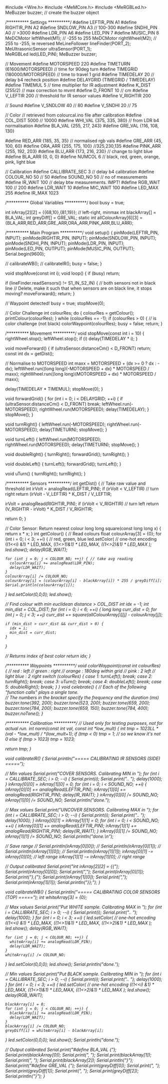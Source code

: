 #include <Wire.h>
#include <MeMCore.h>
#include <MeRGBLed.h>
MeBuzzer buzzer;    // create the buzzer object 

/********** Settings **********/
#define LEFTIR_PIN      A1
#define RIGHTIR_PIN     A2
#define SNDLOW_PIN      A3                      // 100-300
#define SNDHI_PIN       A0                      // >3000
#define LDR_PIN         A6
#define LED_PIN         7
#define MUSIC_PIN       8
MeDCMotor               leftWheel(M1);          // -255 to 255
MeDCMotor               rightWheel(M2);         // 255 to -255, ie reversed
MeLineFollower          lineFinder(PORT_2);     
MeUltrasonicSensor      ultraSensor(PORT_1);    
MeRGBLed                led(LED_PIN);
MeBuzzer                buzzer;

// Movement
#define MOTORSPEED      220
#define TIMETURN        (61600/MOTORSPEED)      // time for 90deg turn
#define TIMEGRID        (180000/MOTORSPEED)     // time to travel 1 grid
#define TIMEDELAY       20                      // delay b4 recheck position
#define DELAYGRID       (TIMEGRID / TIMEDELAY)
#define TIMEMUL         5                       // time multiplier for IR adjustment
#define K_DIST          (255/2)                 // max correction to mvmt
#define D_FRONT         10                      // cm
#define V_LEFTIR        200                     // threshold for IR sensor values
#define V_RIGHTIR       200

// Sound
#define V_SNDLOW        40                      // 80
#define V_SNDHI         20                      // 75

// Color
// retrieved from colourcal.ino file after calibration
#define COL_DIST        5000                    // 10000
#define WHI_VAL         {375, 335, 380}         // from LDR b4 normalisation
#define BLA_VAL         {255, 217, 243}
#define GRE_VAL         {116, 108, 130}

#define RED_ARR         {185, 35, 35}             // normalised rgb vals
#define GRE_ARR         {45, 100, 60}
#define ORA_ARR         {255, 175, 100}         //325,230,135
#define PINK_ARR        {255, 192, 203}
#define BLU_ARR         {173, 216, 230}  // change to light blue
#define BLA_ARR         {0, 0, 0}
#define NUMCOL          6                       // black, red, green, orange, pink, light blue

// Calibration
#define CALLIBRATE_SEC  3                       // delay b4 calibration
#define COLOUR_NO       50                      // 50
#define SOUND_NO        50                      // no of measurements
#define IR_WAIT         100                     // delay btw measurements. IMPT!
#define RGB_WAIT        100                     // 200
#define LDR_WAIT        10
#define MIC_WAIT        100
#define LED_MAX         255
#define IR_MAX          1023



/********** Global Variables **********/
bool busy = true;

int irArray[2][2] = {{68,10},{81,19}}; // left-right, minmax
int blackArray[] = BLA_VAL;
int greyDiff[] = GRE_VAL;
static int allColourArray[6][3] = {BLA_ARR,RED_ARR,GRE_ARR,ORA_ARR,PINK_ARR,BLU_ARR};
  


/********** Main Program **********/
void setup() {
  pinMode(LEFTIR_PIN, INPUT);
  pinMode(RIGHTIR_PIN, INPUT);
  pinMode(SNDLOW_PIN, INPUT);
  pinMode(SNDHI_PIN, INPUT);
  pinMode(LDR_PIN, INPUT);
  pinMode(LED_PIN, OUTPUT);
  pinMode(MUSIC_PIN, OUTPUT);
  Serial.begin(9600);

  // calibrateWB();
  // calibrateIR();
  busy = false;
}

void stopMove(const int i);
void loop() {
  if (busy) return;

  if (lineFinder.readSensors() != S1_IN_S2_IN) { // both sensors not in black line      // Delete, make it such that when sensors are on black line, it stops moving?
    moveForward();
    return;
  }
  
  // Waypoint detected!
  busy = true;
  stopMove(0);

  // Color Challenge
  int colourRes;
  do {
    colourRes = getColour();
    printColour(colourRes);
  } while (colourRes == -1);
  if (colourRes > 0) { // is color challenge (not black)
    colorWaypoint(colourRes);
    busy = false;
    return;
  }



/********** Movement **********/
void stopMove(const int i = 10) {
  rightWheel.stop();
  leftWheel.stop();
  if (i) delay(TIMEDELAY * i);
}

void moveForward() {
  if (ultraSensor.distanceCm() < D_FRONT) return;
  const int dx = getDist();
    
  // Normalise to MOTORSPEED
  int maxx = MOTORSPEED + (dx >= 0 ? dx : -dx);
  leftWheel.run((long long)(-MOTORSPEED + dx) * MOTORSPEED / maxx);
  rightWheel.run((long long)(MOTORSPEED + dx) * MOTORSPEED / maxx);
    
  delay(TIMEDELAY * TIMEMUL);
  stopMove(0);
}

void forwardGrid() {
  for (int i = 0; i < DELAYGRID; ++i) { 
    if (ultraSensor.distanceCm() < D_FRONT) break;
    leftWheel.run(-MOTORSPEED);
    rightWheel.run(MOTORSPEED);
    delay(TIMEDELAY);
  }
  stopMove();
}

void turnRight() {
  leftWheel.run(-MOTORSPEED);
  rightWheel.run(-MOTORSPEED);
  delay(TIMETURN);
  stopMove();
}

void turnLeft() {
  leftWheel.run(MOTORSPEED);
  rightWheel.run(MOTORSPEED);
  delay(TIMETURN);
  stopMove();
}

void doubleRight() {
  turnRight();
  forwardGrid();
  turnRight();
}

void doubleLeft() {
  turnLeft();
  forwardGrid();
  turnLeft();
}

void uTurn() {
  turnRight();
  turnRight();
}



/********** Sensors **********/
int getDist() {
  // Take raw value and threshold
  int irVolt = analogRead(LEFTIR_PIN);
  if (irVolt < V_LEFTIR) // turn right
    return (irVolt - V_LEFTIR) * K_DIST / V_LEFTIR;

  irVolt = analogRead(RIGHTIR_PIN);
  if (irVolt < V_RIGHTIR) // turn left
    return (V_RIGHTIR - irVolt) * K_DIST / V_RIGHTIR;
  
  return 0;
}

// Color Sensor: Return nearest colour
long long square(const long long x) { return x * x; }
int getColour() {
  // Read colours
  float colourArray[3] = {0};
  for (int i = 0; i < 3; ++i) { // red, green, blue
    led.setColor( // one-hot encoding
      ((1<<i)   &1) * LED_MAX,
      ((1<<i>>1)&1) * LED_MAX,
      ((1<<i>>2)&1) * LED_MAX
    );
    led.show();
    delay(RGB_WAIT);

    for (int j = 0; j < COLOUR_NO; ++j) { // take avg reading
      colourArray[i] += analogRead(LDR_PIN);
      delay(LDR_WAIT);
    }
    colourArray[i] /= COLOUR_NO;
    colourArray[i] = (colourArray[i] - blackArray[i]) * 255 / greyDiff[i];
    Serial.println(colourArray[i]);
  }
  led.setColor(0,0,0); led.show();

  // Find colour with min euclidean distance > COL_DIST
  int idx = -1;
  int min_dist = COL_DIST;
  for (int i = 0; i < 6; ++i) {
    long long curr_dist = 0;
    for (int j = 0; j < 3; ++j)
      curr_dist += square(allColourArray[i][j] - colourArray[j]);

    if (min_dist > curr_dist && curr_dist > 0) {
      idx = i;
      min_dist = curr_dist;
    }
  }

  // Returns index of best color
  return idx;
}



/********** Waypoints **********/
void colorWaypoint(const int colourRes) {
  // red : left
  // green : right
  // orange : 180deg within grid
  // pink : 2 left
  // light blue : 2 right
  switch (colourRes) {
    case 1: turnLeft(); break;
    case 2: turnRight(); break;
    case 3: uTurn(); break;
    case 4: doubleLeft(); break;
    case 5: doubleRight(); break;
  }
}
void celebrate() { 
  // Each of the following "function calls" plays a single tone.   
  // The numbers in the bracket specify the frequency and the duration (ms) 
  buzzer.tone(392, 200); 
  buzzer.tone(523, 200); 
  buzzer.tone(659, 200); 
  buzzer.tone(784, 200); 
  buzzer.tone(659, 150); 
  buzzer.tone(784, 400); 
  buzzer.noTone(); 
} 

/********** Calibration **********/
// Used only for testing purposes, not for actual run.
int norm(const int val, const int *low_mult) {
  int tmp = 1023LL * (val - *low_mult) / *(low_mult+1);
  if (tmp < 0) tmp = 1; // so we know it's not 0
  else if (tmp > 1023) tmp = 1023;
  
  return tmp;
}

void calibrateIR() {
  Serial.println("===== CALIBRATING IR SENSORS (SIDE) =====");

  // Min values
  Serial.print("COVER SENSORS. Calibrating MIN in ");
  for (int i = CALLIBRATE_SEC; i > 0; --i) {
    Serial.print(i); Serial.print(".. "); delay(1000);
  }
  irArray[0][0] = irArray[1][0] = 0;
  for (int i = 0; i < SOUND_NO; ++i) {
    irArray[0][0] += analogRead(LEFTIR_PIN);
    irArray[1][0] += analogRead(RIGHTIR_PIN);
    delay(IR_WAIT);
  }
  irArray[0][0] /= SOUND_NO;
  irArray[1][0] /= SOUND_NO;
  Serial.println("done.");

  // Max values
  Serial.print("UNCOVER SENSORS. Calibrating MAX in ");
  for (int i = CALLIBRATE_SEC; i > 0; --i) {
    Serial.print(i); Serial.print(".. "); delay(1000);
  }
  irArray[0][1] = irArray[1][1] = 0;
  for (int i = 0; i < SOUND_NO; ++i) {
    irArray[0][1] += analogRead(LEFTIR_PIN);
    irArray[1][1] += analogRead(RIGHTIR_PIN);
    delay(IR_WAIT);
  }
  irArray[0][1] /= SOUND_NO;
  irArray[1][1] /= SOUND_NO;
  Serial.println("done.\n");

  // Save range
  // Serial.println(irArray[0][0]);
  // Serial.println(irArray[0][1]);
  // Serial.println(irArray[1][0]);
  // Serial.println(irArray[1][1]);
  irArray[0][1] -= irArray[0][0]; // left range
  irArray[1][1] -= irArray[1][0]; // right range

  // Output calibrated
  Serial.print("int irArray[2][2] = {{");
  Serial.print(irArray[0][0]); Serial.print(",");
  Serial.print(irArray[0][1]); Serial.print("},{");
  Serial.print(irArray[1][0]); Serial.print(",");
  Serial.print(irArray[1][1]); Serial.println("}};");
}

void calibrateWB() {
  Serial.println("===== CALIBRATING COLOR SENSORS (TOP) =====");
  int whiteArray[3] = {0};

  // Max values
  Serial.print("Put WHITE sample. Calibrating MAX in ");
  for (int i = CALLIBRATE_SEC; i > 0; --i) {
    Serial.print(i); Serial.print(".. "); delay(1000);
  }
  for (int i = 0; i < 3; ++i) {
    led.setColor( // one-hot encoding
      ((1<<i)   &1) * LED_MAX,
      ((1<<i>>1)&1) * LED_MAX,
      ((1<<i>>2)&1) * LED_MAX
    ); led.show();
    delay(RGB_WAIT);

    for (int j = 0; j < COLOUR_NO; ++j) {
      whiteArray[i] += analogRead(LDR_PIN);
      delay(LDR_WAIT);
    }
    whiteArray[i] /= COLOUR_NO;
  }
  led.setColor(0,0,0); led.show();
  Serial.println("done.");

  // Min values
  Serial.print("Put BLACK sample. Calibrating MIN in ");
  for (int i = CALLIBRATE_SEC; i > 0; --i) {
    Serial.print(i); Serial.print(".. "); delay(1000);
  }
  for (int i = 0; i < 3; ++i) {
    led.setColor( // one-hot encoding
      ((1<<i)   &1) * LED_MAX,
      ((1<<i>>1)&1) * LED_MAX,
      ((1<<i>>2)&1) * LED_MAX
    ); led.show();
    delay(RGB_WAIT);
    
    blackArray[i] = 0;
    for (int j = 0; j < COLOUR_NO; ++j) {
      blackArray[i] += analogRead(LDR_PIN);
      delay(LDR_WAIT);
    }
    blackArray[i] /= COLOUR_NO;
    greyDiff[i] = whiteArray[i] - blackArray[i];
  }
  led.setColor(0,0,0); led.show();
  Serial.println("done.");

  // Output calibrated
  Serial.print("#define BLA_VAL         {");
  Serial.print(blackArray[0]); Serial.print(", ");
  Serial.print(blackArray[1]); Serial.print(", ");
  Serial.print(blackArray[2]); Serial.println("}");
  Serial.print("#define GRE_VAL         {");
  Serial.print(greyDiff[0]); Serial.print(", ");
  Serial.print(greyDiff[1]); Serial.print(", ");
  Serial.print(greyDiff[2]); Serial.println("}");
}

